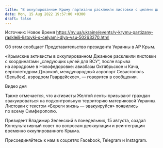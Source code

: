 ```yaml
---
title: "В оккупированном Крыму партизаны расклеили листовки с целями для ВСУ"
date: Mon, 15 Aug 2022 19:57:00 +0300
draft: false
---
```

Источник: Новое Время https://nv.ua/ukraine/events/v-krymu-partizany-raskleili-listovki-s-celyami-dlya-vsu-50263370.html


 Об этом сообщает Представительство президента Украины в АР Крым.

«Крымские активисты в оккупированном Джанкое расклеили листовки с координатами „следующих целей для ВСУ“, после взрыва на аэродроме в Новофедоровке: авиабазы ​​Октябрьское и Кача, вертолетодром Джанкой, международный аэропорт Севастополь (Бельбек), аэродром Гвардейское», — говорится в сообщении.

 Видео дня   

Также отмечается, что активисты Желтой ленты призывают граждан эвакуироваться на подконтрольную территорию материковой Украины. Листовки с текстом «Береги жизнь — эвакуируйся» появились по всему Симферополю.

 Президент Владимир Зеленский в понедельник, 15 августа, создал Консультативный совет по вопросам деоккупации и реинтеграции временно оккупированного Крыма.

Присоединяйтесь к нам в соцсетях Facebook, Telegram и Instagram.
